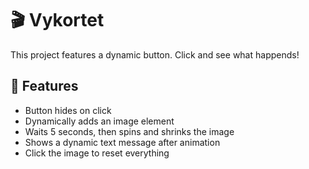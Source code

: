 # 🎬 Vykortet

This project features a dynamic button. Click and see what happends!

## 🚀 Features

- Button hides on click
- Dynamically adds an image element
- Waits 5 seconds, then spins and shrinks the image
- Shows a dynamic text message after animation
- Click the image to reset everything

